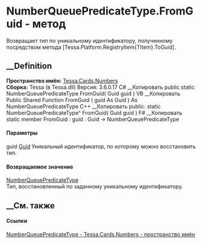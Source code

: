 # NumberQueuePredicateType.FromGuid - метод
Возвращает тип по уникальному идентификатору, полученному посредством метода
[Tessa.Platform.RegistryItem{TItem}.ToGuid].
## __Definition
 **Пространство имён:** [Tessa.Cards.Numbers](N_Tessa_Cards_Numbers.htm)  
 **Сборка:** Tessa (в Tessa.dll) Версия: 3.6.0.17
C# __Копировать
     public static NumberQueuePredicateType FromGuid(
    	Guid guid
    )
VB __Копировать
     Public Shared Function FromGuid ( 
    	guid As Guid
    ) As NumberQueuePredicateType
C++ __Копировать
     public:
    static NumberQueuePredicateType^ FromGuid(
    	Guid guid
    )
F# __Копировать
     static member FromGuid : 
            guid : Guid -> NumberQueuePredicateType 
#### Параметры
guid [Guid](https://learn.microsoft.com/dotnet/api/system.guid)
    Уникальный идентификатор, по которому можно восстановить тип.
#### Возвращаемое значение
[NumberQueuePredicateType](T_Tessa_Cards_Numbers_NumberQueuePredicateType.htm)  
Тип, восстановленный по заданному уникальному идентификатору.
##  __См. также
#### Ссылки
[NumberQueuePredicateType -
](T_Tessa_Cards_Numbers_NumberQueuePredicateType.htm)
[Tessa.Cards.Numbers - пространство имён](N_Tessa_Cards_Numbers.htm)
